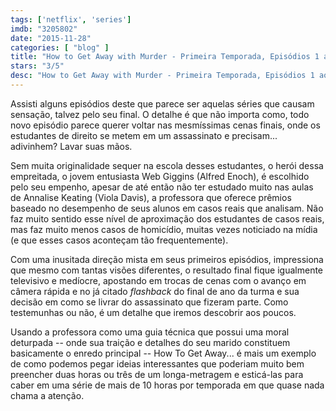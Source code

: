 ```yaml
---
tags: ['netflix', 'series']
imdb: "3205802"
date: "2015-11-28"
categories: [ "blog" ]
title: "How to Get Away with Murder - Primeira Temporada, Episódios 1 ao 3"
stars: "3/5"
desc: "How to Get Away with Murder - Primeira Temporada, Episódios 1 ao 3. How to Get Away with Murder (USA, 2014). Dirigido por Bill D'Elia, Mike Listo, Laura Innes, Michael Offer, Stephen Williams. Escrito por Peter Nowalk, Michael Foley, Erika Green Swafford, Warren Hsu Leonard, Tracy Bellomo, Doug Stockstill, Erika Harrison. Com Viola Davis, Billy Brown, Alfred Enoch, Jack Falahee, Aja Naomi King, Matt McGorry, Karla Souza, Charlie Weber, Liza Weil."
---
```

Assisti alguns episódios deste que parece ser aquelas séries que causam sensação, talvez pelo seu final. O detalhe é que não importa como, todo novo episódio parece querer voltar nas mesmíssimas cenas finais, onde os estudantes de direito se metem em um assassinato e precisam... adivinhem? Lavar suas mãos.

Sem muita originalidade sequer na escola desses estudantes, o herói dessa empreitada, o jovem entusiasta Web Giggins (Alfred Enoch), é escolhido pelo seu empenho, apesar de até então não ter estudado muito nas aulas de Annalise Keating (Viola Davis), a professora que oferece prêmios baseado no desempenho de seus alunos em casos reais que analisam. Não faz muito sentido esse nível de aproximação dos estudantes de casos reais, mas faz muito menos casos de homicídio, muitas vezes noticiado na mídia (e que esses casos aconteçam tão frequentemente).

Com uma inusitada direção mista em seus primeiros episódios, impressiona que mesmo com tantas visões diferentes, o resultado final fique igualmente televisivo e medíocre, apostando em trocas de cenas com o avanço em câmera rápida e no já citado _flashback_ do final de ano da turma e sua decisão em como se livrar do assassinato que fizeram parte. Como testemunhas ou não, é um detalhe que iremos descobrir aos poucos.

Usando a professora como uma guia técnica que possui uma moral deturpada -- onde sua traição e detalhes do seu marido constituem basicamente o enredo principal -- How To Get Away... é mais um exemplo de como podemos pegar ideias interessantes que poderiam muito bem preencher duas horas ou três de um longa-metragem e esticá-las para caber em uma série de mais de 10 horas por temporada em que quase nada chama a atenção.
